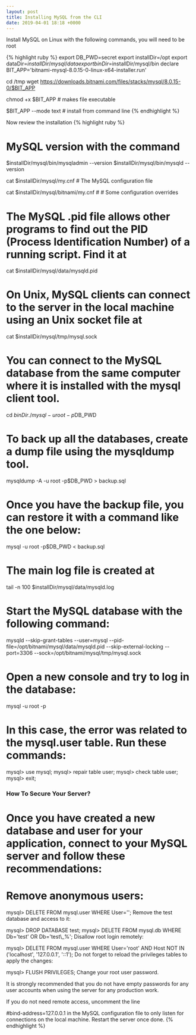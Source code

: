 ```yaml
---
layout: post
title: Installing MySQL from the CLI
date: 2019-04-01 18:18 +0000
---
```

Install MySQL on Linux with the following commands, you will need to be root

{% highlight ruby %}
export DB_PWD=secret
export installDir=/opt
export dataDir=$installDir/mysql/data
export binDir=$installDir/mysql/bin 
declare BIT_APP='bitnami-mysql-8.0.15-0-linux-x64-installer.run'

cd /tmp
wget https://downloads.bitnami.com/files/stacks/mysql/8.0.15-0/$BIT_APP

chmod +x $BIT_APP               # makes file executable

$BIT_APP --mode text            # install from command line
{% endhighlight %}

Now review the installation
{% highlight ruby %}
# MySQL version with the command 
$installDir/mysql/bin/mysqladmin --version 
$installDir/mysql/bin/mysqld --version

cat $installDir/mysql/my.cnf           # The MySQL configuration file
 
cat $installDir/mysql/bitnami/my.cnf   # # Some configuration overrides  

# The MySQL .pid file allows other programs to find out the PID (Process Identification Number) of a running script. Find it at 
cat $installDir/mysql/data/mysqld.pid

# On Unix, MySQL clients can connect to the server in the local machine using an Unix socket file at 
cat $installDir/mysql/tmp/mysql.sock


# You can connect to the MySQL database from the same computer where it is installed with the mysql client tool.
cd $binDir
./mysql -u root -p$DB_PWD

# To back up all the databases, create a dump file using the mysqldump tool.
mysqldump -A -u root -p$DB_PWD > backup.sql

# Once you have the backup file, you can restore it with a command like the one below:
mysql -u root -p$DB_PWD < backup.sql

# The main log file is created at 
tail -n 100 $installDir/mysql/data/mysqld.log

# Start the MySQL database with the following command:
mysqld --skip-grant-tables --user=mysql --pid-file=/opt/bitnami/mysql/data/mysqld.pid 
 --skip-external-locking --port=3306 --sock=/opt/bitnami/mysql/tmp/mysql.sock

# Open a new console and try to log in the database:
mysql -u root -p 

# In this case, the error was related to the mysql.user table. Run these commands:
 mysql> use mysql;
 mysql> repair table user;
 mysql> check table user;
 mysql> exit;

###  How To Secure Your Server?
# Once you have created a new database and user for your application, connect to your MySQL server and follow these recommendations:
# Remove anonymous users:

 mysql> DELETE FROM mysql.user WHERE User='';
Remove the test database and access to it:

 mysql> DROP DATABASE test;
 mysql> DELETE FROM mysql.db WHERE Db='test' OR Db='test\\_%';
Disallow root login remotely:

 mysql> DELETE FROM mysql.user WHERE User='root' AND Host NOT IN ('localhost', '127.0.0.1', '::1');
Do not forget to reload the privileges tables to apply the changes:

 mysql> FLUSH PRIVILEGES;
Change your root user password.

It is strongly recommended that you do not have empty passwords for any user accounts when using the server for any production work.

If you do not need remote access, uncomment the line

 #bind-address=127.0.0.1
in the MySQL configuration file to only listen for connections on the local machine. Restart the server once done.
{% endhighlight %}